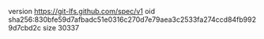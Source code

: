 version https://git-lfs.github.com/spec/v1
oid sha256:830bfe59d7afbadc51e0316c270d7e79aea3c2533fa274ccd84fb9929d7cbd2c
size 30337
